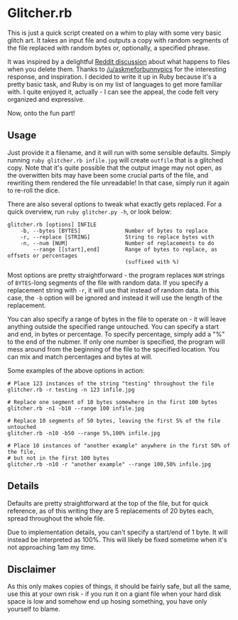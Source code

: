 Glitcher.rb
===========

This is just a quick script created on a whim to play with some very basic
glitch art.  It takes an input file and outputs a copy with random segments of
the file replaced with random bytes or, optionally, a specified phrase.

It was inspired by a delightful [Reddit discussion][1] about what happens to
files when you delete them.  Thanks to [/u/askmeforbunnypics][2] for the
interesting response, and inspiration.  I decided to write it up in Ruby
because it's a pretty basic task, and Ruby is on my list of languages to get
more familiar with.  I quite enjoyed it, actually - I can see the appeal, the
code felt very organized and expressive.

Now, onto the fun part!

Usage
-----

Just provide it a filename, and it will run with some sensible defaults.
Simply running `ruby glitcher.rb infile.jpg` will create `outfile` that is a
glitched copy.  Note that it's quite possible that the output image may not
open, as the overwitten bits may have been some crucial parts of the file, and
rewriting them rendered the file unreadable!  In that case, simply run it again
to re-roll the dice.

There are also several options to tweak what exactly gets replaced.  For a
quick overview, run `ruby glitcher.py -h`, or look below:

    glitcher.rb [options] INFILE
        -b, --bytes [BYTES]              Number of bytes to replace
        -r, --replace [STRING]           String to replace bytes with
        -n, --num [NUM]                  Number of replacements to do
            --range [[start],end]        Range of bytes to replace, as offsets or percentages
                                         (suffixed with %)

Most options are pretty straightforward - the program replaces `NUM` strings of
`BYTES`-long segments of the file with random data.  If you specify a
replacement string with `-r`, it will use that instead of random data.  In this
case, the `-b` option will be ignored and instead it will use the length of the
replacement.

You can also specify a range of bytes in the file to operate on - it will leave
anything outside the specified range untouched.  You can specify a start and
end, in bytes or percentage.  To specify percentage, simply add a "%" to the
end of the nubmer.  If only one number is specified, the program will mess
around from the beginning of the file to the specified location.  You can mix
and match percentages and bytes at will.

Some examples of the above options in action:

    # Place 123 instances of the string "testing" throughout the file
    glitcher.rb -r testing -n 123 infile.jpg

    # Replace one segment of 10 bytes somewhere in the first 100 bytes
    glitcher.rb -n1 -b10 --range 100 infile.jpg
    
    # Replace 10 segments of 50 bytes, leaving the first 5% of the file untouched
    glitcher.rb -n10 -b50 --range 5%,100% infile.jpg

    # Place 10 instances of "another example" anywhere in the first 50% of the file,
    # but not in the first 100 bytes
    glitcher.rb -n10 -r "another example" --range 100,50% infile.jpg

Details
-------

Defaults are pretty straightforward at the top of the file, but for quick
reference, as of this writing they are 5 replacements of 20 bytes each, spread
throughout the whole file.

Due to implementation details, you can't specify a start/end of 1 byte.  It
will instead be interpreted as 100%.  This will likely be fixed sometime when
it's not approaching 1am my time.

Disclaimer
----------

As this only makes copies of things, it should be fairly safe, but all the
same, use this at your own risk - if you run it on a giant file when your hard
disk space is low and somehow end up hosing something, you have only yourself
to blame. 

[1]: http://www.reddit.com/r/NoStupidQuestions/comments/37gzsi/when_i_permanently_delete_a_file_on_my_computer/crmrwu0?context=3 "When I permanently delete a file on my computer, where does it go?"
[2]: http://www.reddit.com/user/askmeforbunnypics "AskMeForBunnyPics on Reddit"
